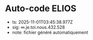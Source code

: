 # Auto-code ELIOS
- ts: 2025-11-01T03:45:38.977Z
- sig: ∞.je.toi.nous.432.528
- note: fichier généré automatiquement